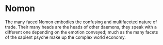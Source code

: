 # Nomon

The many faced Nomon embodies the confusing and multifaceted nature of trade. Their many heads are the heads of other daemons, they speak with a different one depending on the emotion conveyed; much as the many facets of the sapient psyche make up the complex world economy.